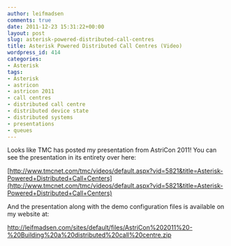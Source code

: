 ```yaml
---
author: leifmadsen
comments: true
date: 2011-12-23 15:31:22+00:00
layout: post
slug: asterisk-powered-distributed-call-centres
title: Asterisk Powered Distributed Call Centres (Video)
wordpress_id: 414
categories:
- Asterisk
tags:
- Asterisk
- astricon
- astricon 2011
- call centres
- distributed call centre
- distributed device state
- distributed systems
- presentations
- queues
---
```


Looks like TMC has posted my presentation from AstriCon 2011! You can see the presentation in its entirety over here:

[http://www.tmcnet.com/tmc/videos/default.aspx?vid=5821&title=Asterisk-Powered+Distributed+Call+Centers](http://www.tmcnet.com/tmc/videos/default.aspx?vid=5821&title=Asterisk-Powered+Distributed+Call+Centers)

And the presentation along with the demo configuration files is available on my website at:

[http://leifmadsen.com/sites/default/files/AstriCon%202011%20-%20Building%20a%20distributed%20call%20centre.zip ](http://leifmadsen.com/sites/default/files/AstriCon%202011%20-%20Building%20a%20distributed%20call%20centre.zip)

